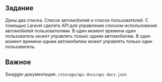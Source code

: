 ## Задание
Даны два списка. Список автомобилей и список пользователей.
C помощью Laravel сделать API для управления списком использования автомобилей пользователями.
В один момент времени один пользователь может управлять только одним автомобилем. В один момент времени одним автомобилем может управлять только один пользователь.

## Важное
Swagger документация: `/storage/api-docs/api-docs.json`
